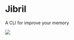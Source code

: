 # Jibril

A CLI for improve your memory

![](https://media2.giphy.com/media/QW3qU91Rplde6iy6p1/giphy.gif)
